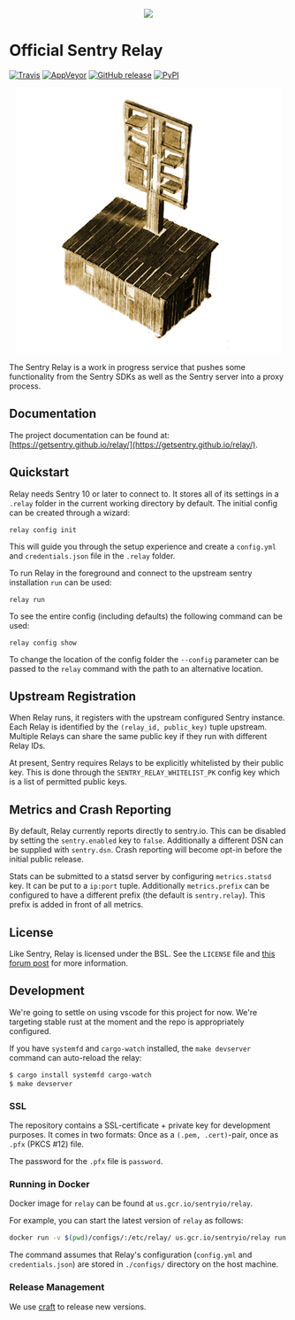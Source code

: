 <p align="center">
  <a href="https://sentry.io" target="_blank" align="center">
    <img src="https://sentry-brand.storage.googleapis.com/sentry-logo-black.png" width="280">
  </a>
  <br />
</p>

# Official Sentry Relay

[![Travis](https://travis-ci.com/getsentry/relay.svg?branch=master)](https://travis-ci.com/getsentry/relay)
[![AppVeyor](https://img.shields.io/appveyor/ci/sentry/relay.svg)](https://ci.appveyor.com/project/sentry/relay)
[![GitHub release](https://img.shields.io/github/release/getsentry/relay.svg)](https://github.com/getsentry/relay/releases/latest)
[![PyPI](https://img.shields.io/pypi/v/sentry-relay.svg)](https://pypi.python.org/pypi/sentry-relay)

<p align="center">
  <p align="center">
    <img src="https://github.com/getsentry/relay/blob/master/artwork/semaphore.jpg?raw=true" alt="semaphore tower" width="480">
  </p>
</p>

The Sentry Relay is a work in progress service that pushes some functionality
from the Sentry SDKs as well as the Sentry server into a proxy process.

## Documentation
The project documentation can be found at: [https://getsentry.github.io/relay/](https://getsentry.github.io/relay/).

## Quickstart

Relay needs Sentry 10 or later to connect to. It stores all of its settings in a
`.relay` folder in the current working directory by default. The initial config
can be created through a wizard:

    relay config init

This will guide you through the setup experience and create a `config.yml` and
`credentials.json` file in the `.relay` folder.

To run Relay in the foreground and connect to the upstream sentry installation
`run` can be used:

    relay run

To see the entire config (including defaults) the following command can be used:

    relay config show

To change the location of the config folder the `--config` parameter can be
passed to the `relay` command with the path to an alternative location.

## Upstream Registration

When Relay runs, it registers with the upstream configured Sentry instance. Each
Relay is identified by the `(relay_id, public_key)` tuple upstream. Multiple
Relays can share the same public key if they run with different Relay IDs.

At present, Sentry requires Relays to be explicitly whitelisted by their public
key. This is done through the `SENTRY_RELAY_WHITELIST_PK` config key which is a
list of permitted public keys.

## Metrics and Crash Reporting

By default, Relay currently reports directly to sentry.io. This can be disabled
by setting the `sentry.enabled` key to `false`. Additionally a different DSN can
be supplied with `sentry.dsn`. Crash reporting will become opt-in before the
initial public release.

Stats can be submitted to a statsd server by configuring `metrics.statsd` key.
It can be put to a `ip:port` tuple. Additionally `metrics.prefix` can be
configured to have a different prefix (the default is `sentry.relay`). This
prefix is added in front of all metrics.

## License

Like Sentry, Relay is licensed under the BSL. See the `LICENSE` file and [this
forum post](https://forum.sentry.io/t/re-licensing-sentry-faq-discussion/8044)
for more information.

## Development

We're going to settle on using vscode for this project for now. We're targeting
stable rust at the moment and the repo is appropriately configured.

If you have `systemfd` and `cargo-watch` installed, the `make devserver` command can auto-reload the
relay:

    $ cargo install systemfd cargo-watch
    $ make devserver


### SSL

The repository contains a SSL-certificate + private key for development
purposes. It comes in two formats: Once as a `(.pem, .cert)`-pair, once as
`.pfx` (PKCS #12) file.

The password for the `.pfx` file is `password`.

### Running in Docker

Docker image for `relay` can be found at `us.gcr.io/sentryio/relay`.

For example, you can start the latest version of `relay` as follows:

```sh
docker run -v $(pwd)/configs/:/etc/relay/ us.gcr.io/sentryio/relay run --config /etc/relay
```

The command assumes that Relay's configuration (`config.yml` and
`credentials.json`) are stored in `./configs/` directory on the host machine.

### Release Management

We use [craft](https://github.com/getsentry/craft) to release new versions.
